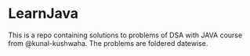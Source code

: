 # LearnJava
This is a repo containing solutions to problems of DSA with JAVA course from @kunal-kushwaha. The problems are foldered datewise.
